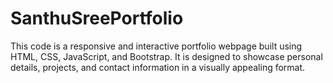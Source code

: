 # SanthuSreePortfolio
This code is a responsive and interactive portfolio webpage built using HTML, CSS, JavaScript, and Bootstrap. It is designed to showcase personal details, projects, and contact information in a visually appealing format.
